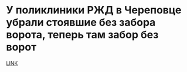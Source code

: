 # У поликлиники РЖД в Череповце убрали стоявшие без забора ворота, теперь там забор без ворот



[LINK](https://varlamov.ru/3780569.html)